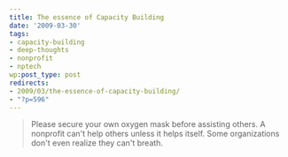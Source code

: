 ```yaml
---
title: The essence of Capacity Building
date: '2009-03-30'
tags:
- capacity-building
- deep-thoughts
- nonprofit
- nptech
wp:post_type: post
redirects:
- 2009/03/the-essence-of-capacity-building/
- "?p=596"
---
```


> Please secure your own oxygen mask before assisting others.
A nonprofit can't help others unless it helps itself. Some organizations don't even realize they can't breath.
